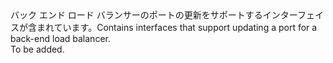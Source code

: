 <Namespace Name="Microsoft.Azure.Management.Network.Fluent.HasBackendPort.Update">
  <Docs>
    <summary><span data-ttu-id="750e7-101">バック エンド ロード バランサーのポートの更新をサポートするインターフェイスが含まれています。</span><span class="sxs-lookup"><span data-stu-id="750e7-101">Contains interfaces that support updating a port for a back-end load balancer.</span></span></summary> 
    <remarks>To be added.</remarks>
  </Docs>
</Namespace>
